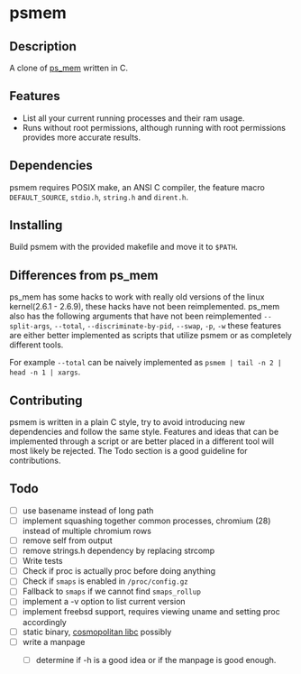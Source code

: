 psmem
=====

## Description 

A clone of [ps\_mem](https://github.com/pixelb/ps_mem) written in C. 

## Features
* List all your current running processes and their ram usage.
* Runs without root permissions, although running with root permissions provides more accurate results.

## Dependencies

psmem requires POSIX make, an ANSI C compiler, the feature macro `DEFAULT_SOURCE`, `stdio.h`, `string.h` and `dirent.h`.

## Installing

Build psmem with the provided makefile and move it to `$PATH`.

## Differences from ps\_mem

ps\_mem has some hacks to work with really old versions of the linux kernel(2.6.1 - 2.6.9), these hacks have not been reimplemented. ps\_mem also has the following arguments that have not been reimplemented `--split-args`, `--total`, `--discriminate-by-pid`, `--swap`, `-p`, `-w` these features are either better implemented as scripts that utilize psmem or as completely different tools. 

For example `--total` can be naively implemented as `psmem | tail -n 2 | head -n 1 | xargs`.

## Contributing

psmem is written in a plain C style, try to avoid introducing new dependencies and follow the same style. Features and ideas that can be implemented through a script or are better placed in a different tool will most likely be rejected. The Todo section is a good guideline for contributions.

## Todo

- [ ] use basename instead of long path
- [ ] implement squashing together common processes, chromium (28) instead of multiple chromium rows
- [ ] remove self from output
- [ ] remove strings.h dependency by replacing strcomp
- [ ] Write tests
- [ ] Check if proc is actually proc before doing anything
- [ ] Check if `smaps` is enabled in `/proc/config.gz`
- [ ] Fallback to `smaps` if we cannot find `smaps_rollup`
- [ ] implement a -v option to list current version
- [ ] implement freebsd support, requires viewing uname and setting proc accordingly
- [ ] static binary, [cosmopolitan libc](https://github.com/jart/cosmopolitan) possibly
- [ ] write a manpage
    - [ ] determine if -h is a good idea or if the manpage is good enough.




